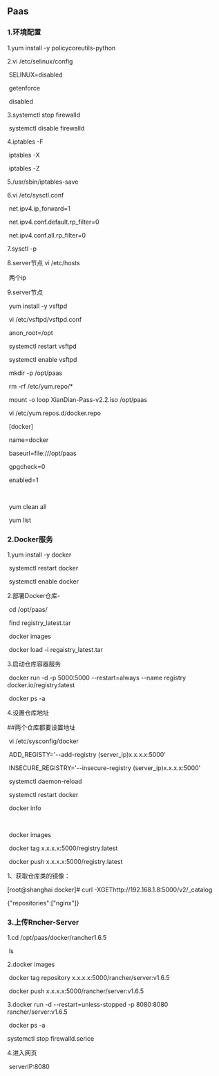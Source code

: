 ## Paas

### 1.环境配置

1.yum install -y policycoreutils-python

2.vi /etc/selinux/config

​	SELINUX=disabled

​	getenforce 

​	disabled

3.systemctl stop firewalld

​	systemctl disable firewalld

4.iptables -F

​	iptables -X

​	iptables -Z

5./usr/sbin/iptables-save

6.vi /etc/sysctl.conf

​	net.ipv4.ip_forward=1

​	net.ipv4.conf.default.rp_filter=0

​	net.ipv4.conf.all.rp_filter=0

7.sysctl -p

8.server节点 	vi /etc/hosts  

​	两个ip

9.server节点

​	yum install -y vsftpd

​	vi /etc/vsftpd/vsftpd.conf

​	anon_root=/opt



​	systemctl restart vsftpd

​	systemctl  enable vsftpd



​	mkdir -p /opt/paas

​	rm -rf /etc/yum.repo/*

​	mount -o loop XianDian-Pass-v2.2.iso /opt/paas



​	vi  /etc/yum.repos.d/docker.repo

​	[docker]

​	name=docker

​	baseurl=file:///opt/paas

​	gpgcheck=0

​	enabled=1

​	

​	yum clean all

​	yum list 

### 2.Docker服务

1.yum install -y docker

​	systemctl restart docker

​	systemctl enable docker

2.部署Docker仓库-

​	cd /opt/paas/

​	find registry_latest.tar

​	docker images

​	docker load -i regaistry_latest.tar

3.启动仓库容器服务

​	docker run -d -p 5000:5000 --restart=always --name registry   docker.io/registry:latest

​	docker ps -a

4.设置仓库地址

##两个仓库都要设置地址

​	vi /etc/sysconfig/docker

​	ADD_REGISTY='--add-registry  (server_ip)x.x.x.x:5000'

​	INSECURE_REGISTRY='--insecure-registry (server_ip)x.x.x.x:5000'

​	systemctl daemon-reload

​	systemctl restart docker



​	docker info



​	

​	docker images

​	docker tag <none>  x.x.x.x:5000/registry:latest

​	docker push x.x.x.x:5000/registry:latest

1、获取仓库类的镜像：

[root@shanghai docker]# curl -XGEThttp://192.168.1.8:5000/v2/_catalog

{"repositories":["nginx"]}

### 3.上传Rncher-Server

1.cd /opt/paas/docker/rancher1.6.5

​	ls

2.docker images

​	docker tag repository x.x.x.x:5000/rancher/server:v1.6.5

​	docker push x.x.x.x:5000/rancher/server:v1.6.5

3.docker run -d --restart=unless-stopped -p 8080:8080 rancher/server:v1.6.5

​	docker ps -a

systemctl stop firewalld.serice



4.进入网页

​	serverIP:8080

